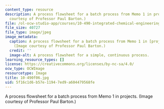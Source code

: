 ```yaml
---
content_type: resource
description: A process flowsheet for a batch process from Memo 1 in projects. (Image
  courtesy of Professor Paul Barton.)
file: /ol-ocw-studio-app/courses/10-490-integrated-chemical-engineering-i-fall-2006/5f16c1d6b57e11947ed9a604479568fe_10-490f06.jpg
file_size: 40727
file_type: image/jpeg
image_metadata:
  caption: A process flowsheet for a batch process from Memo 1 in [projects](/courses/10-490-integrated-chemical-engineering-i-fall-2006/pages/projects).
    (Image courtesy of Professor Paul Barton.)
  credit: ''
  image-alt: A process flowsheet for a simple, continuous process.
learning_resource_types: []
license: https://creativecommons.org/licenses/by-nc-sa/4.0/
ocw_type: OCWImage
resourcetype: Image
title: 10-490f06.jpg
uid: 5f16c1d6-b57e-1194-7ed9-a604479568fe
---
```

A process flowsheet for a batch process from Memo 1 in projects. (Image courtesy of Professor Paul Barton.)
